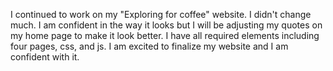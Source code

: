 I continued to work on my "Exploring for coffee" website. I didn't change much. I am confident in the way it looks but I will be adjusting my quotes on my home page to make it look better. I have all required elements including four pages, css, and js. I am excited to finalize my website and I am confident with it. 